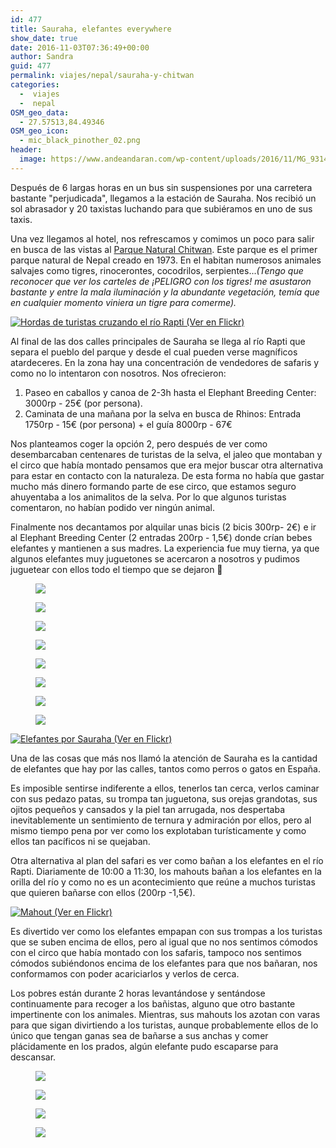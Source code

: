 ```yaml
---
id: 477
title: Sauraha, elefantes everywhere
show_date: true
date: 2016-11-03T07:36:49+00:00
author: Sandra
guid: 477
permalink: viajes/nepal/sauraha-y-chitwan
categories:
  -  viajes
  -  nepal
OSM_geo_data:
  - 27.57513,84.49346
OSM_geo_icon:
  - mic_black_pinother_02.png
header:
  image: https://www.andeandaran.com/wp-content/uploads/2016/11/MG_9314.jpg
---
```

Después de 6 largas horas en un bus sin suspensiones por una carretera bastante "perjudicada", llegamos a la estación de Sauraha. Nos recibió un sol abrasador y 20 taxistas luchando para que subiéramos en uno de sus taxis.

Una vez llegamos al hotel, nos refrescamos y comimos un poco para salir en busca de las vistas al [Parque Natural Chitwan](https://es.wikipedia.org/wiki/Parque_nacional_de_Royal_Chitwan). Este parque es el primer parque natural de Nepal creado en 1973. En el habitan numerosos animales salvajes como tigres, rinocerontes, cocodrilos, serpientes..._(Tengo que reconocer que ver los carteles de ¡PELIGRO con los tigres! me asustaron bastante y entre la mala iluminación y la abundante vegetación, temía que en cualquier momento viniera un tigre para comerme)._

<a href="https://www.flickr.com/photos/sitoo/30660027425/in/photostream/lightbox/" target="_blank"><img class="alignright" title="Hordas de turistas cruzando el río Rapti (Ver en Flickr)" src="https://c2.staticflickr.com/6/5661/30660027425_e2a29ce283_m_d.jpg" /></a>

Al final de las dos calles principales de Sauraha se llega al río Rapti que separa el pueblo del parque y desde el cual pueden verse magníficos atardeceres. En la zona hay una concentración de vendedores de safaris y como no lo intentaron con nosotros. Nos ofrecieron:
  1. Paseo en caballos y canoa de 2-3h hasta el Elephant Breeding Center: 3000rp - 25€ (por persona).
  2. Caminata de una mañana por la selva en busca de Rhinos: Entrada 1750rp - 15€ (por persona) + el guía 8000rp - 67€

Nos planteamos coger la opción 2, pero después de ver como desembarcaban centenares de turistas de la selva, el jaleo que montaban y el circo que había montado pensamos que era mejor buscar otra alternativa para estar en contacto con la naturaleza. De esta forma no había que gastar mucho más dinero formando parte de ese circo, que estamos seguro ahuyentaba a los animalitos de la selva. Por lo que algunos turistas comentaron, no habían podido ver ningún animal.

Finalmente nos decantamos por alquilar unas bicis (2 bicis 300rp- 2€) e ir al Elephant Breeding Center (2 entradas 200rp - 1,5€) donde crían bebes elefantes y mantienen a sus madres. La experiencia fue muy tierna, ya que algunos elefantes muy juguetones se acercaron a nosotros y pudimos juguetear con ellos todo el tiempo que se dejaron 🙂

<div id='gallery-6' class='gallery galleryid-477 gallery-columns-3 gallery-size-wccarouselsmall'>
  <figure > 
  
  <div>
    <a href='https://www.andeandaran.com/wp-content/uploads/2016/11/MG_9197.jpg'><img src="https://www.andeandaran.com/wp-content/uploads/2016/11/MG_9197.jpg"  /></a>
  </div></figure><figure > 
  
  <div>
    <a href='https://www.andeandaran.com/wp-content/uploads/2016/11/MG_9196.jpg'><img src="https://www.andeandaran.com/wp-content/uploads/2016/11/MG_9196.jpg"  /></a>
  </div></figure><figure > 
  
  <div>
    <a href='https://www.andeandaran.com/wp-content/uploads/2016/11/MG_9192.jpg'><img src="https://www.andeandaran.com/wp-content/uploads/2016/11/MG_9192.jpg"  /></a>
  </div></figure><figure > 
  
  <div>
    <a href='https://www.andeandaran.com/wp-content/uploads/2016/11/MG_9191.jpg'><img src="https://www.andeandaran.com/wp-content/uploads/2016/11/MG_9191.jpg"  /></a>
  </div></figure><figure > 
  
  <div>
    <a href='https://www.andeandaran.com/wp-content/uploads/2016/11/MG_9187.jpg'><img src="https://www.andeandaran.com/wp-content/uploads/2016/11/MG_9187.jpg"  /></a>
  </div></figure><figure > 
  
  <div>
    <a href='https://www.andeandaran.com/wp-content/uploads/2016/11/MG_9182.jpg'><img src="https://www.andeandaran.com/wp-content/uploads/2016/11/MG_9182.jpg"  /></a>
  </div></figure><figure > 
  
  <div>
    <a href='https://www.andeandaran.com/wp-content/uploads/2016/11/MG_9179.jpg'><img src="https://www.andeandaran.com/wp-content/uploads/2016/11/MG_9179.jpg" /></a>
  </div></figure><figure > 
  
  <div>
    <a href='https://www.andeandaran.com/wp-content/uploads/2016/11/GOPR5846.jpg'><img src="https://www.andeandaran.com/wp-content/uploads/2016/11/GOPR5846.jpg"  /></a>
  </div></figure>
</div>


<a href="https://www.flickr.com/photos/sitoo/30596369821/in/photostream/lightbox/" target="_blank"><img class="alignright" title="Elefantes por Sauraha (Ver en Flickr)" src="https://c2.staticflickr.com/6/5494/30596369821_477ea534b0_n_d.jpg"/></a>

Una de las cosas que más nos llamó la atención de Sauraha es la cantidad de elefantes que hay por las calles, tantos como perros o gatos en España.

Es imposible sentirse indiferente a ellos, tenerlos tan cerca, verlos caminar con sus pedazo patas, su trompa tan juguetona, sus orejas grandotas, sus ojitos pequeños y cansados y la piel tan arrugada, nos despertaba inevitablemente un sentimiento de ternura y admiración por ellos, pero al mismo tiempo pena por ver como los explotaban turísticamente y como ellos tan pacíficos ni se quejaban.

Otra alternativa al plan del safari es ver como bañan a los elefantes en el río Rapti. Diariamente de 10:00 a 11:30, los mahouts bañan a los elefantes en la orilla del río y como no es un acontecimiento que reúne a muchos turistas que quieren bañarse con ellos (200rp -1,5€).

<a href="https://www.flickr.com/photos/sitoo/30611067502/in/photostream/lightbox/" target="_blank"><img class="alignright" title="Mahout (Ver en Flickr)" src="https://c2.staticflickr.com/6/5337/30611067502_0b130e52aa_n_d.jpg"/></a>

Es divertido ver como los elefantes empapan con sus trompas a los turistas que se suben encima de ellos, pero al igual que no nos sentimos cómodos con el circo que había montado con los safaris, tampoco nos sentimos cómodos subiéndonos encima de los elefantes para que nos bañaran, nos conformamos con poder acariciarlos y verlos de cerca.

Los pobres están durante 2 horas levantándose y sentándose continuamente para recoger a los bañistas, alguno que otro bastante impertinente con los animales. Mientras, sus mahouts los azotan con varas para que sigan divirtiendo a los turistas, aunque probablemente ellos de lo único que tengan ganas sea de bañarse a sus anchas y comer plácidamente en los prados, algún elefante pudo escaparse para descansar.

<div id='gallery-7' class='gallery galleryid-477 gallery-columns-3 gallery-size-wccarouselsmall'>
  <figure > 
  
  <div>
    <a href='https://www.andeandaran.com/wp-content/uploads/2016/11/MG_9311.jpg'><img src="https://www.andeandaran.com/wp-content/uploads/2016/11/MG_9311.jpg"  /></a>
  </div></figure><figure > 
  
  <div>
    <a href='https://www.andeandaran.com/wp-content/uploads/2016/11/MG_9305.jpg'><img src="https://www.andeandaran.com/wp-content/uploads/2016/11/MG_9305.jpg"  /></a>
  </div></figure><figure > 
  
  <div class='gallery-icon portrait'>
    <a href='https://www.andeandaran.com/wp-content/uploads/2016/11/MG_9295.jpg'><img src="https://www.andeandaran.com/wp-content/uploads/2016/11/MG_9295.jpg"  /></a>
  </div></figure><figure > 
  
  <div>
    <a href='https://www.andeandaran.com/wp-content/uploads/2016/11/MG_9281.jpg'><img src="https://www.andeandaran.com/wp-content/uploads/2016/11/MG_9281.jpg"  /></a>
  </div></figure>
</div>
